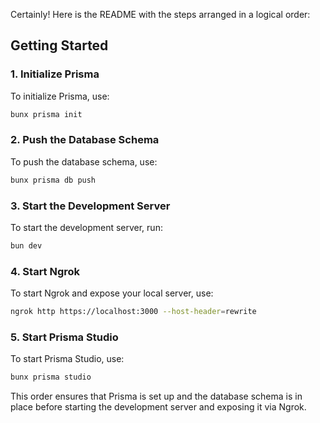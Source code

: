 Certainly! Here is the README with the steps arranged in a logical order:

## Getting Started

### 1. Initialize Prisma

To initialize Prisma, use:

```bash
bunx prisma init
```

### 2. Push the Database Schema

To push the database schema, use:

```bash
bunx prisma db push
```

### 3. Start the Development Server

To start the development server, run:

```bash
bun dev
```

### 4. Start Ngrok

To start Ngrok and expose your local server, use:

```bash
ngrok http https://localhost:3000 --host-header=rewrite
```

### 5. Start Prisma Studio

To start Prisma Studio, use:

```bash
bunx prisma studio
```

This order ensures that Prisma is set up and the database schema is in place before starting the development server and exposing it via Ngrok.
